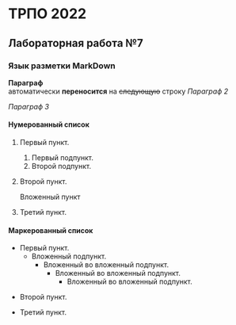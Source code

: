 ТРПО 2022
=========

 Лабораторная работа №7
--------------------------

### Язык разметки MarkDown

**Параграф**  
автоматически __переносится__ на ~~следующую~~ строку
*Параграф 2*

_Параграф 3_

#### Нумерованный список

1. Первый пункт.
   1. Первый подпункт.
   2. Второй подпункт.
3. Второй пункт.

   Вложенный пункт
5. Третий пункт.

#### Маркерованный список

* Первый пункт.
   * Вложенный подпункт.
      - Вложенный во вложенный подпункт.
         - Вложенный во вложенный подпункт.
            - Вложенный во вложенный подпункт.
- Второй пункт.
+ Третий пункт.
